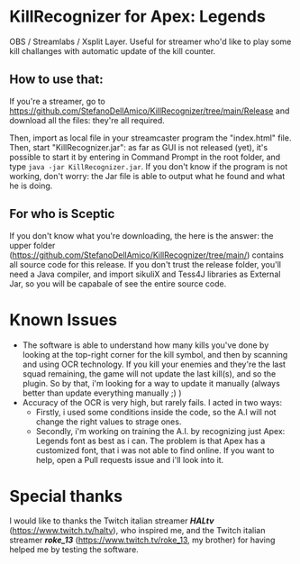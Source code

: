 # KillRecognizer for Apex: Legends
 OBS / Streamlabs / Xsplit Layer. 
 Useful for streamer who'd like to play some kill challanges with automatic update of the kill counter.

## How to use that:
 If you're a streamer, go to https://github.com/StefanoDellAmico/KillRecognizer/tree/main/Release and download all the files: they're all required.
 
 Then, import as local file in your streamcaster program the "index.html" file. Then, start "KillRecognizer.jar": as far as GUI is not released (yet), it's possible to start it by entering in Command Prompt in the root folder, and type `java -jar KillRecognizer.jar`. If you don't know if the program is not working, don't worry: the Jar file is able to output what he found and what he is doing.

## For who is Sceptic
 If you don't know what you're downloading, the here is the answer: the upper folder (https://github.com/StefanoDellAmico/KillRecognizer/tree/main/) contains all source code for  this release. 
 If you don't trust the release folder, you'll need a Java compiler, and import sikuliX and Tess4J libraries as External Jar, so you will be capabale of see the entire source code.

# Known Issues
 - The software is able to understand how many kills you've done by looking at the top-right corner for the kill symbol, and then by scanning and using OCR technology. If you kill your enemies and they're the last squad remaining, the game will not update the last kill(s), and so the plugin. So by that, i'm looking for a way to update it manually (always better than update everything manually ;) )
 - Accuracy of the OCR is very high, but rarely fails. I acted in two ways:
   - Firstly, i used some conditions inside the code, so the A.I will not change the right values to strage ones.
   - Secondly, i'm working on training the A.I. by recognizing just Apex: Legends font as best as i can. The problem is that Apex has a customized font, that i was not able to find online. If you want to help, open a Pull requests issue and i'll look into it.

# Special thanks
I would like to thanks the Twitch italian streamer **_HALtv_** (https://www.twitch.tv/haltv), who inspired me, and the Twitch italian streamer **_roke_13_** (https://www.twitch.tv/roke_13, my brother) for having helped me by testing the software. 
